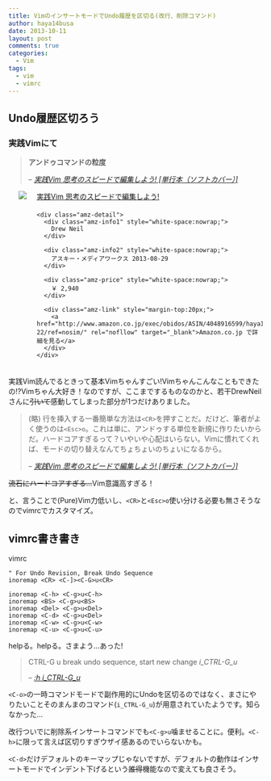 ```yaml
---
title: VimのインサートモードでUndo履歴を区切る(改行、削除コマンド)
author: haya14busa
date: 2013-10-11
layout: post
comments: true
categories:
  - Vim
tags:
  - vim
  - vimrc
---
```

## Undo履歴区切ろう

### 実践Vimにて

> **アンドゥコマンドの粒度**
> 
> &#8211; <cite><a href="http://www.amazon.co.jp/%E5%AE%9F%E8%B7%B5Vim-%E6%80%9D%E8%80%83%E3%81%AE%E3%82%B9%E3%83%94%E3%83%BC%E3%83%89%E3%81%A7%E7%B7%A8%E9%9B%86%E3%81%97%E3%82%88%E3%81%86-Drew-Neil/dp/4048916599?tag=haya14busa-22">実践Vim 思考のスピードで編集しよう! [単行本（ソフトカバー）]</a></cite>

<div class="amz-container" style="overflow:hidden;margin-bottom:20px;">
  <div class="amz-left" style="float:left; margin:0 20px 0;">
    <a href="http://www.amazon.co.jp/exec/obidos/ASIN/4048916599/haya14busa-22/ref=nosim/" rel="nofollow" target="_blank"><img src="http://ecx.images-amazon.com/images/I/51xLKL7w92L._SL160_.jpg" class="amz-img" /></a>
  </div>
  
  <div class="amz-right" style="overflow:hidden;">
    <div class="amz-title" style="margin-bottom:20px;">
      <a href="http://www.amazon.co.jp/exec/obidos/ASIN/4048916599/haya14busa-22/ref=nosim/" rel="nofollow" target="_blank">実践Vim 思考のスピードで編集しよう!</a>
    </div>
    
    <div class="amz-detail">
      <div class="amz-info1" style="white-space:nowrap;">
        Drew Neil
      </div>
      
      <div class="amz-info2" style="white-space:nowrap;">
        アスキー・メディアワークス 2013-08-29
      </div>
      
      <div class="amz-price" style="white-space:nowrap;">
        ￥ 2,940
      </div>
      
      <div class="amz-link" style="margin-top:20px;">
        <a href="http://www.amazon.co.jp/exec/obidos/ASIN/4048916599/haya14busa-22/ref=nosim/" rel="nofllow" target="_blank">Amazon.co.jp で詳細を見る</a>
      </div>
    </div>
  </div>
</div>

実践Vim読んでるときって基本Vimちゃんすごい!Vimちゃんこんなこともできたの!?Vimちゃん大好き！なのですが、ここまでするものなのかと、若干DrewNeilさんに<s>引いて</s>感動してしまった部分が1つだけありました。

> (略) 行を挿入する一番簡単な方法は`<CR>`を押すことだ。だけど、筆者がよく使うのは`<Esc>o`。これは単に、アンドゥする単位を新規に作りたいからだ。ハードコアすぎるって？いやいや心配はいらない。Vimに慣れてくれば、モードの切り替えなんてちょちょいのちょいになるから。
> 
> &#8211; <cite><a href="http://www.amazon.co.jp/%E5%AE%9F%E8%B7%B5Vim-%E6%80%9D%E8%80%83%E3%81%AE%E3%82%B9%E3%83%94%E3%83%BC%E3%83%89%E3%81%A7%E7%B7%A8%E9%9B%86%E3%81%97%E3%82%88%E3%81%86-Drew-Neil/dp/4048916599?tag=haya14busa-22">実践Vim 思考のスピードで編集しよう! [単行本（ソフトカバー）]</a></cite>

<s>流石にハードコアすぎる&#8230;</s>Vim意識高すぎる！

と、言うことで(Pure)Vim力低いし、`<CR>`と`<Esc>o`使い分ける必要も無さそうなのでvimrcでカスタマイズ。

## vimrc書き書き

vimrc <noscript>
  <pre><code class="language-viml viml">" For Undo Revision, Break Undo Sequence
inoremap &lt;CR&gt; &lt;C-]&gt;&lt;C-G&gt;u&lt;CR&gt;

inoremap &lt;C-h&gt; &lt;C-g&gt;u&lt;C-h&gt;
inoremap &lt;BS&gt; &lt;C-g&gt;u&lt;BS&gt;
inoremap &lt;Del&gt; &lt;C-g&gt;u&lt;Del&gt;
inoremap &lt;C-d&gt; &lt;C-g&gt;u&lt;Del&gt;
inoremap &lt;C-w&gt; &lt;C-g&gt;u&lt;C-w&gt;
inoremap &lt;C-u&gt; &lt;C-g&gt;u&lt;C-u&gt;
</code></pre>
</noscript>

helpる。helpる。さまよう&#8230;あった!

> CTRL-G u break undo sequence, start new change *i\_CTRL-G\_u*
> 
> &#8211; <cite><a href="http://vimdoc.sourceforge.net/htmldoc/insert.html#i_CTRL-G_u">:h i_CTRL-G_u</a></cite>

`<C-o>`の一時コマンドモードで副作用的にUndoを区切るのではなく、まさにやりたいことそのまんまのコマンド(`i_CTRL-G_u`)が用意されていたようです。知らなかった&#8230;

改行ついでに削除系インサートコマンドでも`<C-g>u`噛ませることに。便利。`<C-h>`に限って言えば区切りすぎウザイ感あるのでいらないかも。

`<C-d>`だけデフォルトのキーマップじゃないですが、デフォルトの動作はインサートモードでインデント下げるという<s>誰得</s>機能なので変えても良さそう。
